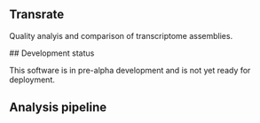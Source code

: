 Transrate
----

Quality analyis and comparison of transcriptome assemblies.

## Development status

This software is in pre-alpha development and is not yet ready for deployment. 

## Analysis pipeline ##
